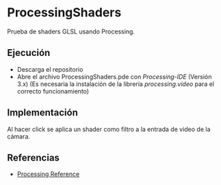# ProcessingShaders
Prueba de shaders GLSL usando Processing.

## Ejecución
* Descarga el repositorio
* Abre el archivo ProcessingShaders.pde con *Processing-IDE* (Versión 3.x)
(Es necesaria la instalación de la librería *processing.video* para el correcto funcionamiento)


## Implementación
Al hacer click se aplica un shader como filtro a la entrada de video de la cámara.

## Referencias
* [Processing Reference](https://processing.org/reference/)
